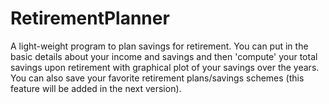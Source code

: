 # RetirementPlanner
A light-weight program to plan savings for retirement. 
You can put in the basic details about your income and savings and then 'compute'
your total savings upon retirement with graphical plot of your savings over the years.
You can also save your favorite retirement plans/savings schemes (this feature will be added in the next version).
